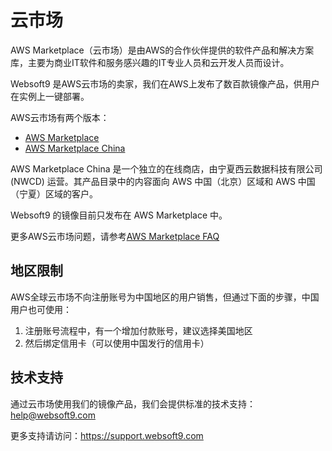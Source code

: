 # 云市场

AWS Marketplace（云市场）是由AWS的合作伙伴提供的软件产品和解决方案库，主要为商业IT软件和服务感兴趣的IT专业人员和云开发人员而设计。

Websoft9 是AWS云市场的卖家，我们在AWS上发布了数百款镜像产品，供用户在实例上一键部署。

AWS云市场有两个版本：

* [AWS Marketplace](https://aws.amazon.com/marketplace)
* [AWS Marketplace China](https://www.amazonaws.cn/marketplace/help/?nc2=h_l1)

AWS Marketplace China 是一个独立的在线商店，由宁夏西云数据科技有限公司 (NWCD) 运营。其产品目录中的内容面向 AWS 中国（北京）区域和 AWS 中国（宁夏）区域的客户。

Websoft9 的镜像目前只发布在 AWS Marketplace 中。

更多AWS云市场问题，请参考[AWS Marketplace FAQ](https://aws.amazon.com/marketplace/help?ref_=footer_nav_help)

## 地区限制

AWS全球云市场不向注册账号为中国地区的用户销售，但通过下面的步骤，中国用户也可使用：

1. 注册账号流程中，有一个增加付款账号，建议选择美国地区
2. 然后绑定信用卡（可以使用中国发行的信用卡）

## 技术支持

通过云市场使用我们的镜像产品，我们会提供标准的技术支持：help@websoft9.com

更多支持请访问：https://support.websoft9.com